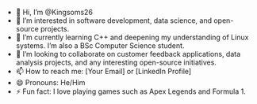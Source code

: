 - 👋 Hi, I’m @Kingsoms26
- 👀 I’m interested in software development, data science, and open-source projects.
- 🌱 I’m currently learning C++ and deepening my understanding of Linux systems. I’m also a BSc Computer Science student.
- 💞️ I’m looking to collaborate on customer feedback applications, data analysis projects, and any interesting open-source initiatives.
- 📫 How to reach me: [Your Email] or [LinkedIn Profile]
- 😄 Pronouns: He/Him
- ⚡ Fun fact: I love playing games such as Apex Legends and Formula 1.

<!---
Kingsoms26/Kingsoms26 is a ✨ special ✨ repository because its `README.md` (this file) appears on your GitHub profile.
You can click the Preview link to take a look at your changes.
--->
